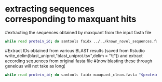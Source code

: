 # extracting sequences corresponding to maxquant hits

#extracting the sequences obtained by maxquant from the input fasta file  

```bash
while read protein_id; do samtools faidx ../../known_novel_sequences.fsa "$protein_id"; done < <(awk -F '\t' '{printf("%s\n",$1)}' maxquant_proteins.tsv)
```
#Extract IDs obtained from various BLAST results (saved from Rstudio write_delim(blast_uniprot,"blast_uniprot.tsv",delim = "\t")) and extract according sequences from original fasta file
#(now blasting these through geneious will not take as long)

```bash
while read protein_id; do samtools faidx maxquant_clean.fasta "$protein_id"; done < <(awk '{printf("%s\n",$1)}' blast_uniprot.tsv)
```
